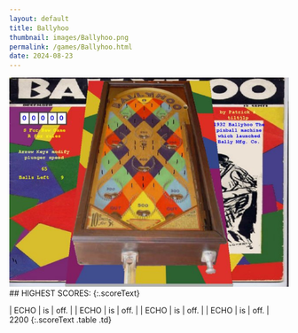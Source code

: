 ```yaml
---
layout: default
title: Ballyhoo
thumbnail: images/Ballyhoo.png
permalink: /games/Ballyhoo.html
date: 2024-08-23
---
```


<img src="../images/Ballyhoo.png" class="gameThumbnail img-fluid mx-auto align-middle">
## HIGHEST SCORES:
{:.scoreText}

| ECHO | is | off. | 
| ECHO | is | off. | 
| ECHO | is | off. | 
| ECHO | is | off. | 
2200 
{:.scoreText .table .td}
